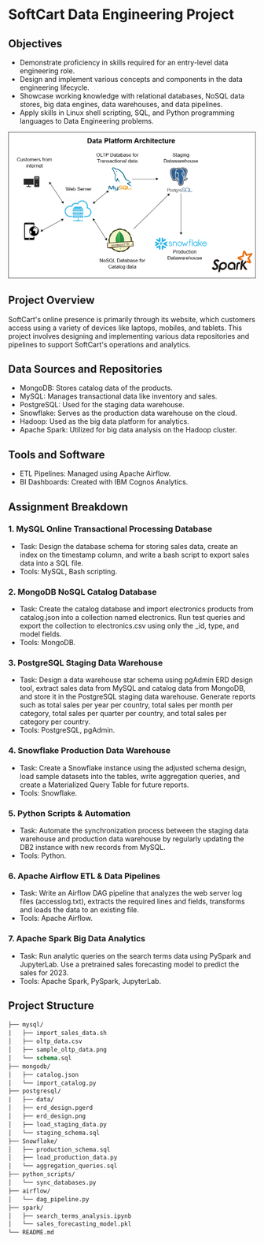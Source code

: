 # SoftCart Data Engineering Project
## Objectives
- Demonstrate proficiency in skills required for an entry-level data engineering role.
- Design and implement various concepts and components in the data engineering lifecycle.
- Showcase working knowledge with relational databases, NoSQL data stores, big data engines, data warehouses, and data pipelines.
- Apply skills in Linux shell scripting, SQL, and Python programming languages to Data Engineering problems.

![Data Platform Architecture](data_architecture.png)

## Project Overview
SoftCart's online presence is primarily through its website, which customers access using a variety of devices like laptops, mobiles, and tablets. This project involves designing and implementing various data repositories and pipelines to support SoftCart's operations and analytics.

## Data Sources and Repositories
- MongoDB: Stores catalog data of the products.
- MySQL: Manages transactional data like inventory and sales.
- PostgreSQL: Used for the staging data warehouse.
- Snowflake: Serves as the production data warehouse on the cloud.
- Hadoop: Used as the big data platform for analytics.
- Apache Spark: Utilized for big data analysis on the Hadoop cluster.

## Tools and Software
- ETL Pipelines: Managed using Apache Airflow.
- BI Dashboards: Created with IBM Cognos Analytics.

## Assignment Breakdown
### 1. MySQL Online Transactional Processing Database
- Task: Design the database schema for storing sales data, create an index on the timestamp column, and write a bash script to export sales data into a SQL file.
- Tools: MySQL, Bash scripting.
### 2. MongoDB NoSQL Catalog Database
- Task: Create the catalog database and import electronics products from catalog.json into a collection named electronics. Run test queries and export the collection to electronics.csv using only the _id, type, and model fields.
- Tools: MongoDB.
### 3. PostgreSQL Staging Data Warehouse
- Task: Design a data warehouse star schema using pgAdmin ERD design tool, extract sales data from MySQL and catalog data from MongoDB, and store it in the PostgreSQL staging data warehouse. Generate reports such as total sales per year per country, total sales per month per category, total sales per quarter per country, and total sales per category per country.
- Tools: PostgreSQL, pgAdmin.
### 4. Snowflake Production Data Warehouse
- Task: Create a Snowflake instance using the adjusted schema design, load sample datasets into the tables, write aggregation queries, and create a Materialized Query Table for future reports.
- Tools: Snowflake.
### 5. Python Scripts & Automation
- Task: Automate the synchronization process between the staging data warehouse and production data warehouse by regularly updating the DB2 instance with new records from MySQL.
- Tools: Python.
### 6. Apache Airflow ETL & Data Pipelines
- Task: Write an Airflow DAG pipeline that analyzes the web server log files (accesslog.txt), extracts the required lines and fields, transforms and loads the data to an existing file.
- Tools: Apache Airflow.
### 7. Apache Spark Big Data Analytics
- Task: Run analytic queries on the search terms data using PySpark and JupyterLab. Use a pretrained sales forecasting model to predict the sales for 2023.
- Tools: Apache Spark, PySpark, JupyterLab.

## Project Structure
```graphql
├── mysql/
|   ├── import_sales_data.sh 
│   ├── oltp_data.csv
│   ├── sample_oltp_data.png
│   └── schema.sql
├── mongodb/
│   ├── catalog.json
│   └── import_catalog.py
├── postgresql/
|   ├── data/
│   ├── erd_design.pgerd
│   ├── erd_design.png
│   ├── load_staging_data.py
│   └── staging_schema.sql
├── Snowflake/
│   ├── production_schema.sql
│   ├── load_production_data.py
│   └── aggregation_queries.sql
├── python_scripts/
│   └── sync_databases.py
├── airflow/
│   └── dag_pipeline.py
├── spark/
│   ├── search_terms_analysis.ipynb
│   └── sales_forecasting_model.pkl
└── README.md
```
